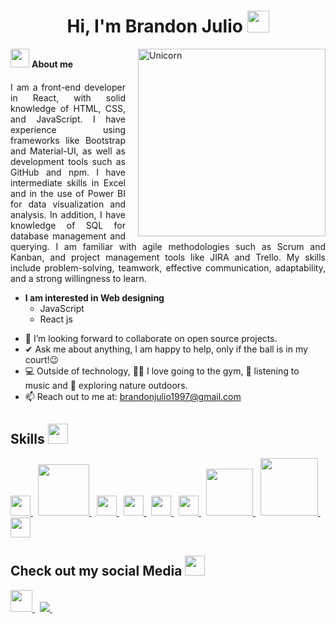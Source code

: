 <h1 align="center"><b>Hi, I'm Brandon Julio </b>
  <img src="https://media.giphy.com/media/hvRJCLFzcasrR4ia7z/giphy.gif" width="35">
</h1>

<img align="right" width="300px" alt="Unicorn" src="https://github.com/rahulbanerjee26/githubProfileReadmeGenerator/blob/main/banners/banner9.gif?raw=true" style="margin-left: 20px;" />

<p><img src="https://media.giphy.com/media/ObNTw8Uzwy6KQ/giphy.gif" width="30px">&nbsp;<b>About me</b></p>

<p style="margin-top: 20px; text-align: justify;">
  I am a front-end developer in React, with solid knowledge of HTML, CSS, and JavaScript. I have experience
  using frameworks like Bootstrap and Material-UI, as well as development tools such as GitHub and npm. I have
  intermediate skills in Excel and in the use of Power BI for data visualization and analysis. In addition, I have
  knowledge of SQL for database management and querying. I am familiar with agile methodologies such as
  Scrum and Kanban, and project management tools like JIRA and Trello. My skills include problem-solving,
  teamwork, effective communication, adaptability, and a strong willingness to learn.
</p>

* **I am interested in Web designing**
  - JavaScript
  - React js
- 👯 I’m looking forward to collaborate on open source projects.
- ✔ Ask me about anything, I am happy to help, only if the ball is in my court!😉<br>
- 💻 Outside of technology, 🏋️‍♀️ I love going to the gym, 🎵 listening to music and 🌴 exploring nature outdoors.
- 📫 Reach out to me at: <a href="brandonjulio1997@gmail.com">brandonjulio1997@gmail.com</a>
  
<h2> Skills <img src = "https://media2.giphy.com/media/QssGEmpkyEOhBCb7e1/giphy.gif?cid=ecf05e47a0n3gi1bfqntqmob8g9aid1oyj2wr3ds3mg700bl&rid=giphy.gif" width = 32px> </h2>
<a href= https://github.com/BrandonJulio?tab=repositories&q=&type=&language=reactjs&sort= > <img width ='32px' src ='https://raw.githubusercontent.com/rahulbanerjee26/githubAboutMeGenerator/main/icons/reactjs.svg'> </a>&nbsp;
<a href= https://github.com/BrandonJulio?tab=repositories&q=&type=&language=reactjs&sort= > <img width ='82px' src ='https://img.shields.io/badge/php-%23777BB4.svg?style=for-the-badge&logo=php&logoColor=white'> </a>&nbsp;
<a href= https://github.com/BrandonJulio?tab=repositories&q=&type=&language=javascript&sort= > <img width ='32px' src ='https://raw.githubusercontent.com/rahulbanerjee26/githubAboutMeGenerator/main/icons/javascript.svg'> </a>&nbsp;
<a href= https://github.com/Aditya664?tab=repositories&q=&type=&language=css&sort= > <img width ='32px' src ='https://raw.githubusercontent.com/rahulbanerjee26/githubAboutMeGenerator/main/icons/css.svg'> </a>&nbsp;
<a href= https://github.com/BrandonJulio?tab=repositories&q=&type=&language=html&sort= > <img width ='32px' src ='https://raw.githubusercontent.com/rahulbanerjee26/githubAboutMeGenerator/main/icons/html.svg'> </a> &nbsp;
<a href= https://github.com/BrandonJulio?tab=repositories&q=&type=&language=html&sort= > <img width ='32px' src ='https://raw.githubusercontent.com/rahulbanerjee26/githubProfileReadmeGenerator/51f83dfc2091cdec25b7b33bd2d3da0996ec3efd/icons/bootstrap.svg'> </a>&nbsp;
<a href= https://github.com/BrandonJulio?tab=repositories&q=&type=&language=html&sort= > <img width ='75px' src ='https://img.shields.io/badge/jira-%230A0FFF.svg?style=for-the-badge&logo=jira&logoColor=white'> </a>&nbsp;
<a href= https://github.com/BrandonJulio?tab=repositories&q=&type=&language=html&sort= > <img width ='92px' src ='https://img.shields.io/badge/mysql-4479A1.svg?style=for-the-badge&logo=mysql&logoColor=white'> </a>&nbsp;
<a href= https://github.com/BrandonJulio?tab=repositories&q=&type=&language=html&sort= > <img width ='32px' src ='https://raw.githubusercontent.com/rahulbanerjee26/githubProfileReadmeGenerator/51f83dfc2091cdec25b7b33bd2d3da0996ec3efd/icons/typescript.svg'> </a>

<h2> Check out my social Media <img src = "https://media3.giphy.com/media/v1.Y2lkPTc5MGI3NjExZGg5eDd2NDZkd3hhanl3ZjF3NzV0a2ljY3l3N3ZvZmdvYXk4b3g2MCZlcD12MV9pbnRlcm5hbF9naWZfYnlfaWQmY3Q9Zw/XyJPNKBskIDWR3Md8K/giphy.webp" width = 32px> </h2>

<a href ="https://www.instagram.com/brandonjanel_/">
 <img width ='35px' src ='https://raw.githubusercontent.com/rahulbanerjee26/githubProfileReadmeGenerator/51f83dfc2091cdec25b7b33bd2d3da0996ec3efd/icons/instagram.svg'> </a>&nbsp;
</a>

<a href ="https://www.linkedin.com/in/brandon-julio-18b665313/">
 <img src ='https://img.shields.io/badge/linkedin-%230077B5.svg?style=for-the-badge&logo=linkedin&logoColor=white'> </a>&nbsp;
</a>

